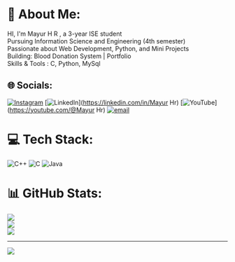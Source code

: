 # 💫 About Me:
HI, I'm Mayur H R , a 3-year ISE student<br>Pursuing Information Science and Engineering (4th semester)<br>Passionate about Web Development, Python, and Mini Projects<br>Building: Blood Donation System | Portfolio<br>Skills & Tools : C, Python, MySql


## 🌐 Socials:
[![Instagram](https://img.shields.io/badge/Instagram-%23E4405F.svg?logo=Instagram&logoColor=white)](https://instagram.com/mayur._.hr._.17) [![LinkedIn](https://img.shields.io/badge/LinkedIn-%230077B5.svg?logo=linkedin&logoColor=white)](https://linkedin.com/in/Mayur Hr) [![YouTube](https://img.shields.io/badge/YouTube-%23FF0000.svg?logo=YouTube&logoColor=white)](https://youtube.com/@Mayur Hr) [![email](https://img.shields.io/badge/Email-D14836?logo=gmail&logoColor=white)](mailto:mayurhr57@gmail.com) 

# 💻 Tech Stack:
![C++](https://img.shields.io/badge/c++-%2300599C.svg?style=for-the-badge&logo=c%2B%2B&logoColor=white) ![C](https://img.shields.io/badge/c-%2300599C.svg?style=for-the-badge&logo=c&logoColor=white) ![Java](https://img.shields.io/badge/java-%23ED8B00.svg?style=for-the-badge&logo=openjdk&logoColor=white)
# 📊 GitHub Stats:
![](https://github-readme-stats.vercel.app/api?username=Mayurhr&theme=dark&hide_border=false&include_all_commits=false&count_private=false)<br/>
![](https://nirzak-streak-stats.vercel.app/?user=Mayurhr&theme=dark&hide_border=false)<br/>
![](https://github-readme-stats.vercel.app/api/top-langs/?username=Mayurhr&theme=dark&hide_border=false&include_all_commits=false&count_private=false&layout=compact)

---
[![](https://visitcount.itsvg.in/api?id=Mayurhr&icon=0&color=0)](https://visitcount.itsvg.in)

<!-- Proudly created with GPRM ( https://gprm.itsvg.in ) -->

